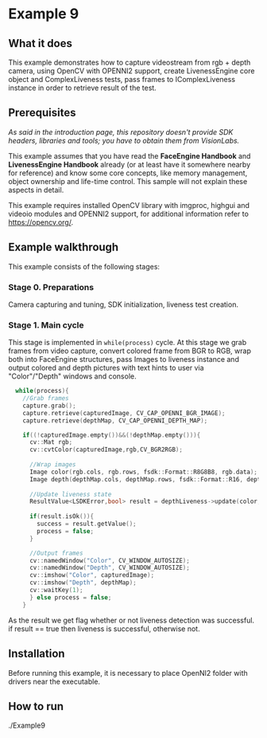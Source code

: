 # Example 9
## What it does
This example demonstrates how to capture videostream from rgb + depth camera, using OpenCV with OPENNI2 support, create LivenessEngine core object and ComplexLiveness tests, pass frames to IComplexLiveness instance in order to retrieve result of the test.

## Prerequisites
*As said in the introduction page, this repository doesn't provide SDK headers, libraries
and tools; you have to obtain them from VisionLabs.*

This example assumes that you have read the **FaceEngine Handbook** and **LivenessEngine Handbook** already
(or at least have it somewhere nearby for reference) and know some core concepts,
like memory management, object ownership and life-time control. This sample will not explain
these aspects in detail.

This example requires installed OpenCV library with imgproc, highgui and videoio modules and OPENNI2 support, for additional information refer to https://opencv.org/.

## Example walkthrough
This example consists of the following stages:

### Stage 0. Preparations
Camera capturing and tuning, SDK initialization, liveness test creation.

### Stage 1. Main cycle
This stage is implemented in ```while(process)``` cycle.
At this stage we grab frames from video capture, convert colored frame from BGR to RGB, wrap both into FaceEngine structures,
pass Images to liveness instance and output colored and depth pictures with text hints to user via "Color"/"Depth" windows and console.
```C++
  while(process){
    //Grab frames
    capture.grab();
    capture.retrieve(capturedImage, CV_CAP_OPENNI_BGR_IMAGE);
    capture.retrieve(depthMap, CV_CAP_OPENNI_DEPTH_MAP);

    if((!capturedImage.empty())&&(!depthMap.empty())){
      cv::Mat rgb;
      cv::cvtColor(capturedImage,rgb,CV_BGR2RGB);
            
      //Wrap images
      Image color(rgb.cols, rgb.rows, fsdk::Format::R8G8B8, rgb.data);
      Image depth(depthMap.cols, depthMap.rows, fsdk::Format::R16, depthMap.data);
            
      //Update liveness state
      ResultValue<LSDKError,bool> result = depthLiveness->update(color,depth);
            
      if(result.isOk()){
        success = result.getValue();
        process = false;
      }

      //Output frames
      cv::namedWindow("Color", CV_WINDOW_AUTOSIZE);
      cv::namedWindow("Depth", CV_WINDOW_AUTOSIZE);
      cv::imshow("Color", capturedImage);
      cv::imshow("Depth", depthMap);
      cv::waitKey(1);
      } else process = false;
    }
```
As the result we get flag whether or not liveness detection was successful.
if result == true then liveness is successful, otherwise not.

## Installation
Before running this example, it is necessary to place OpenNI2 folder with drivers near the executable.

## How to run
./Example9

